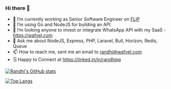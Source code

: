 ### Hi there 👋

- 🔭 I’m currently working as Senior Software Engineer on [FLIP](https://flip.id)
- 🌱 I’m using Go and NodeJS for building an API
- 👯 I’m looking anyone to invest or integrate WhatsApp API with my SaaS - https://wafvel.com
- 💬 Ask me about NodeJS, Express, PHP, Laravel, Bull, Horizon, Redis, Queue
- 📫 How to reach me, sent me an email to randhi@wafvel.com
- 🗒️ Happy to Connect at https://linked.in/in/randhipp

[![Randhi's GitHub stats](https://github-readme-stats.vercel.app/api?username=randhipp)](https://github.com/anuraghazra/github-readme-stats)

[![Top Langs](https://github-readme-stats.vercel.app/api/top-langs/?username=randhipp&layout=compact)](https://github.com/anuraghazra/github-readme-stats)

